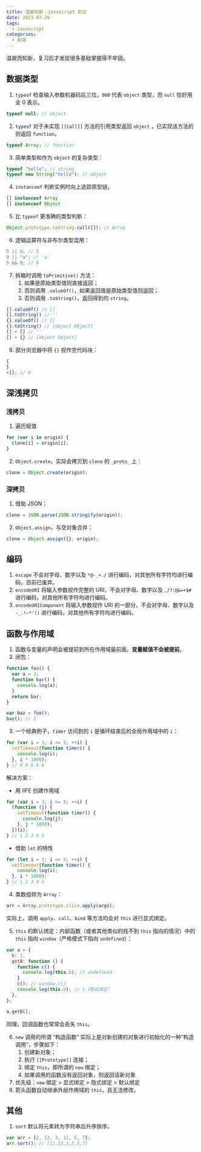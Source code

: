 ```yaml
---
title: 温故知新：Javascript 杂记
date: 2021-07-29
tags:
  - Javascript
categories:
  - 前端
---
```


温故而知新，复习后才发现很多基础掌握得不牢固。

<!--more-->

## 数据类型

1. `typeof` 检查输入参数机器码后三位，`000` 代表 `object` 类型，而 `null` 恰好用全 0 表示。

```js
typeof null; // object
```

2. `typeof` 对于未实现 `[[Call]]` 方法的引用类型返回 `object` ，已实现该方法的则返回 `function`。

```js
typeof Array; // function
```

3. 简单类型和作为 `object` 的复杂类型：

```js
typeof "hello"; // string
typeof new String("hello"); // object
```

4. `instanceof` 判断实例时向上追踪原型链。

```js
[] instanceof Array
[] instanceof Object
```

5. 比 `typeof` 更准确的类型判断：

```js
Object.prototype.toString.call([]); // Array
```

6. 逻辑运算符与非布尔类型混用：

```js
5 || 0; // 5
0 || "a"; // 'a'
5 && 0; // 0
```

7. 拆箱时调用 `toPrimitive()` 方法：
   1. 如果是原始类型值则直接返回；
   2. 否则调用 `.valueOf()`，如果返回值是原始类型值则返回；
   3. 否则调用 `.toString()`，返回得到的 `string`。

```js
[].valueOf() // []
[].toString() // ''
{}.valueOf() // {}
{}.toString() // [object Object]
[] + [] // ''
[] + {} // [object Object]
```

8. 部分浏览器中将 `{}` 视作空代码块：

```js
{
}
+[]; // 0
```

## 深浅拷贝

### 浅拷贝

1. 遍历赋值

```js
for (var i in origin) {
  clone[i] = origin[i];
}
```

2. `Object.create`，实际会拷贝到 `clone` 的 `_proto_` 上：

```js
clone = Object.create(origin);
```

### 深拷贝

1. 借助 JSON：

```js
clone = JSON.parse(JSON.stringify(origin));
```

2. `Object.assign`，与空对象合并：

```js
clone = Object.assign({}, origin);
```

## 编码

1. `escape` 不会对字母、数字以及 `*@-_+./` 进行编码，对其他所有字符均进行编码，目前已废弃。
2. `encodeURI` 将输入参数视作完整的 URI，不会对字母、数字以及 `,/?:@&=+$#` 进行编码，对其他所有字符均进行编码。
3. `encodeURIComponent` 将输入参数视作 URI 的一部分，不会对字母、数字以及 `-_.!~*'()` 进行编码，对其他所有字符均进行编码。

## 函数与作用域

1. 函数与变量的声明会被提前到所在作用域最前面。**变量赋值不会被提前**。
2. 闭包：

```js
function foo() {
  var a = 2;
  function bar() {
    console.log(a);
  }
  return bar;
}

var baz = foo();
baz(); // 2
```

3. 一个经典例子，`timer` 访问到的 `i` 是循环结束后的全局作用域中的 `i`：

```js
for (var i = 1; i <= 5; ++i) {
  setTimeout(function timer() {
    console.log(i);
  }, i * 1000);
} // 6 6 6 6 6
```

解决方案：

- 用 IIFE 创建作用域

```js
for (var i = 1; i <= 5; ++i) {
  (function (j) {
    setTimeout(function timer() {
      console.log(j);
    }, j * 1000);
  })(i);
} // 1 2 3 4 5
```

- 借助 `let` 的特性

```js
for (let i = 1; i <= 5; ++i) {
  setTimeout(function timer() {
    console.log(i);
  }, i * 1000);
} // 1 2 3 4 5
```

4. 类数组转为 `Array`：

```js
arr = Array.prototype.slice.apply(args);
```

实际上，调用 `apply`、`call`、`bind` 等方法均会对 `this` 进行显式绑定。

5. `this` 的默认绑定：内部函数（或者其他类似的找不到 `this` 指向的情况）中的 `this` 指向 `window`（严格模式下指向 `undefined`）：

```js
var a = {
  b: 1,
  getB: function () {
    function c() {
      console.log(this.b); // undefined
    }
    c(); // window.c()
    console.log(this.b); // 1（隐式绑定）
  },
};

a.getB();
```

同理，回调函数也常常会丢失 `this`。

6. `new` 调用的所谓 “构造函数” 实际上是对新创建的对象进行初始化的一种“构造调用”，步骤如下：
   1. 创建新对象；
   2. 执行 `[[Prototype]]` 连接；
   3. 绑定 `this`，即所谓的 `new` 绑定；
   4. 如果调用的函数没有返回对象，则返回该新对象
7. 优先级：`new` 绑定 > 显式绑定 > 隐式绑定 > 默认绑定
8. 箭头函数自动继承外层作用域的 `this`，且无法修改。

## 其他

1. `sort` 默认将元素转为字符串后升序排序。

```js
var arr = [2, 13, 3, 11, 5, 7];
arr.sort(); // [11,13,2,3,5,7]
```
